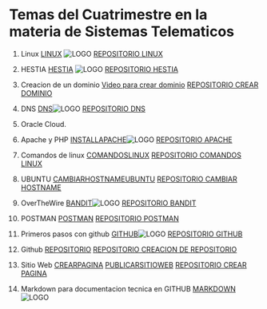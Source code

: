 # Temas del Cuatrimestre en la materia de Sistemas Telematicos 

1) Linux [LINUX](https://www.netacad.com/courses/fundamentos-de-linux?courseLang=es-XL&instance_id=6ba0d05e-8a4c-4303-aceb-9bbd10047548&authuser=0) ![LOGO](https://encrypted-tbn0.gstatic.com/images?q=tbn:ANd9GcTTJw7yIuraCY1v7LyKd4JaGmrrYBy6dSuJJQ&s)
   [REPOSITORIO LINUX](https://github.com/Ale1203-gg/LINUX.git)

3) HESTIA [HESTIA](https://hestiacp.com/?authuser=0) ![LOGO](https://avatars.githubusercontent.com/u/44101440?v=4)
   [REPOSITORIO HESTIA](https://github.com/Ale1203-gg/HESTIA.git)

5) Creacion de un dominio  [Video para crear dominio](https://www.youtube.com/playlist?list=PL-aSvPEYgSGij1bg9HvlLZAJahMNGunX7&authuser=0)
   [REPOSITORIO CREAR DOMINIO](https://github.com/Ale1203-gg/CREACIONDOMINIO.git)
7) DNS [DNS](https://www.whatsmydns.net/?authuser=0)![LOGO](https://www.whatsmydns.net/images/logo-og.png)
   [REPOSITORIO DNS](https://github.com/Ale1203-gg/DNS.git)

9) Oracle Cloud.
10)  Apache y PHP [INSTALLAPACHE](https://docs.oracle.com/en-us/iaas/developer-tutorials/tutorials/apache-on-ubuntu/01oci-ubuntu-apache-summary.htm?authuser=0)![LOGO](https://upload.wikimedia.org/wikipedia/commons/1/10/Apache_HTTP_server_logo_%282019-present%29.svg)
[REPOSITORIO APACHE](https://github.com/Ale1203-gg/APACHEUBUNTU.git)

12) Comandos de linux  [COMANDOSLINUX](https://www.ionos.mx/digitalguide/servidores/configuracion/scp-de-linux/?authuser=0)
[REPOSITORIO COMANDOS LINUX](https://github.com/Ale1203-gg/COMANDOSLINUXSSH.git)
14) UBUNTU [CAMBIARHOSTNAMEUBUNTU](https://linuxize.com/post/how-to-change-hostname-on-ubuntu-22-04/?authuser=0)
[REPOSITORIO CAMBIAR HOSTNAME](https://github.com/Ale1203-gg/CAMBIARHOSTNAME.git)
16) OverTheWire  [BANDIT](https://overthewire.org/wargames/bandit/?authuser=0)![LOGO](https://miro.medium.com/v2/resize:fit:520/1*qO7TM0hqCq9UjfHghAxyiA.jpeg)
[REPOSITORIO BANDIT](https://github.com/Ale1203-gg/BANDIT.git)
18) POSTMAN [POSTMAN](https://www.postman.com/) [REPOSITORIO POSTMAN](https://github.com/Ale1203-gg/POSTMAN.git)
20) Primeros pasos con github [GITHUB](https://codegym.cc/es/groups/posts/es.379.primeros-pasos-con-git-una-guia-completa-para-principiantes?authuser=0)![LOGO](https://encrypted-tbn0.gstatic.com/images?q=tbn:ANd9GcTCOSzabMLHpRMMuS289T6E0aC_ysnrhs6xrA&s) [REPOSITORIO GITHUB](https://github.com/Ale1203-gg/QESGITHUB.git)

21) Github [REPOSITORIO](https://www.youtube.com/watch?v=vlCXdvcgiE0&authuser=0) [REPOSITORIO CREACION DE REPOSITORIO](https://github.com/Ale1203-gg/CREARREPOSITORIOS.git)
22) Sitio Web [CREARPAGINA](https://www.youtube.com/watch?v=OZDKNqMXSxA&authuser=0) [PUBLICARSITIOWEB](https://www.youtube.com/watch?v=sLTNgxxSBR4&authuser=0)
[REPOSITORIO CREAR PAGINA](https://github.com/Ale1203-gg/CREARPAGINAWEB.git)
24) Markdown para documentacion tecnica en GITHUB [MARKDOWN](https://experienceleague.adobe.com/es/docs/contributor/contributor-guide/writing-essentials/markdown?authuser=0)![LOGO](https://encrypted-tbn0.gstatic.com/images?q=tbn:ANd9GcTsTfXwY_1HFsyuMhX0ajaCCv_ZsKlUb9k0kA&s)


